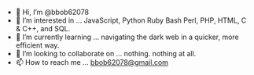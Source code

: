 - 👋 Hi, I’m @bbob62078
- 👀 I’m interested in ... JavaScript, Python Ruby Bash Perl, PHP, HTML, C & C++, and SQL.
- 🌱 I’m currently learning ... navigating the dark web in a quicker, more efficient way.
- 💞️ I’m looking to collaborate on ... nothing. nothing at all.
- 📫 How to reach me ... bbob62078@gmail.com

<!---
bbob62078/bbob62078 is a ✨ special ✨ repository because its `README.md` (this file) appears on your GitHub profile.
You can click the Preview link to take a look at your changes.
--->

